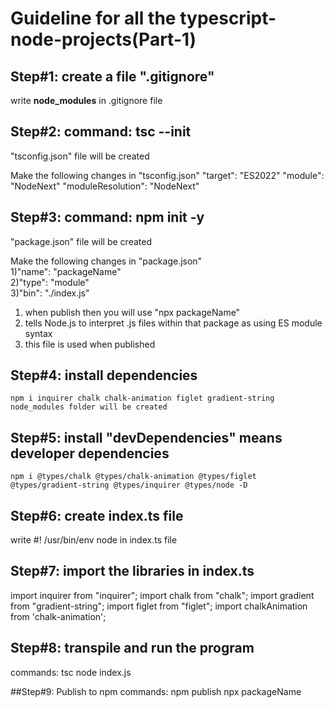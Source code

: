# Guideline for all the typescript-node-projects(Part-1)
 
 ## Step#1: create a file ".gitignore"
 write **node_modules** in .gitignore file

 ## Step#2: command: tsc --init
 "tsconfig.json" file will be created
 
 Make the following changes in "tsconfig.json"
    "target": "ES2022"
    "module": "NodeNext"
    "moduleResolution": "NodeNext"

## Step#3: command: npm init -y
 "package.json" file will be created
   
Make the following changes in "package.json"   
    1)"name": "packageName"   
    2)"type": "module"         
    3)"bin": "./index.js"     
1) when publish then you will use "npx packageName"
2) tells Node.js to interpret .js files within that package as using ES module syntax
3) this file is used when published

## Step#4: install dependencies
    npm i inquirer chalk chalk-animation figlet gradient-string
    node_modules folder will be created

## Step#5:  install "devDependencies" means developer dependencies
    npm i @types/chalk @types/chalk-animation @types/figlet @types/gradient-string @types/inquirer @types/node -D

## Step#6: create index.ts file
write #! /usr/bin/env node in index.ts file

## Step#7: import the libraries in index.ts
import inquirer from "inquirer";
import chalk from "chalk";
import gradient from "gradient-string";
import figlet from "figlet";
import chalkAnimation from 'chalk-animation';

## Step#8: transpile and run the program
commands: 
tsc
node index.js

##Step#9: Publish to npm
commands:
npm publish
npx packageName
